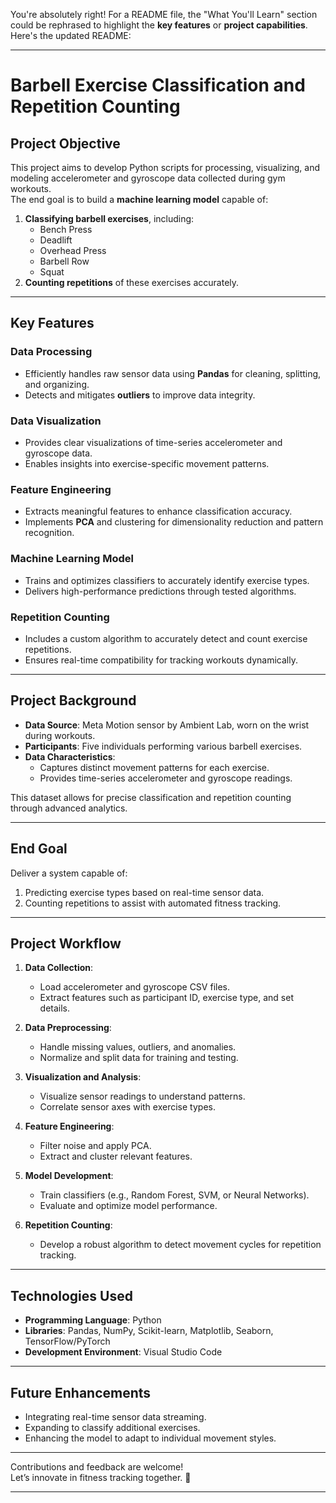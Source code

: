 You're absolutely right! For a README file, the "What You'll Learn" section could be rephrased to highlight the **key features** or **project capabilities**. Here's the updated README:

---

# Barbell Exercise Classification and Repetition Counting

## **Project Objective**  
This project aims to develop Python scripts for processing, visualizing, and modeling accelerometer and gyroscope data collected during gym workouts.  
The end goal is to build a **machine learning model** capable of:  
1. **Classifying barbell exercises**, including:  
   - Bench Press  
   - Deadlift  
   - Overhead Press  
   - Barbell Row  
   - Squat  
2. **Counting repetitions** of these exercises accurately.

---

## **Key Features**  
### **Data Processing**  
- Efficiently handles raw sensor data using **Pandas** for cleaning, splitting, and organizing.  
- Detects and mitigates **outliers** to improve data integrity.  

### **Data Visualization**  
- Provides clear visualizations of time-series accelerometer and gyroscope data.  
- Enables insights into exercise-specific movement patterns.  

### **Feature Engineering**  
- Extracts meaningful features to enhance classification accuracy.  
- Implements **PCA** and clustering for dimensionality reduction and pattern recognition.  

### **Machine Learning Model**  
- Trains and optimizes classifiers to accurately identify exercise types.  
- Delivers high-performance predictions through tested algorithms.  

### **Repetition Counting**  
- Includes a custom algorithm to accurately detect and count exercise repetitions.  
- Ensures real-time compatibility for tracking workouts dynamically.  

---

## **Project Background**  
- **Data Source**: Meta Motion sensor by Ambient Lab, worn on the wrist during workouts.  
- **Participants**: Five individuals performing various barbell exercises.  
- **Data Characteristics**:  
  - Captures distinct movement patterns for each exercise.  
  - Provides time-series accelerometer and gyroscope readings.  

This dataset allows for precise classification and repetition counting through advanced analytics.

---

## **End Goal**  
Deliver a system capable of:  
1. Predicting exercise types based on real-time sensor data.  
2. Counting repetitions to assist with automated fitness tracking.

---

## **Project Workflow**  
1. **Data Collection**:  
   - Load accelerometer and gyroscope CSV files.  
   - Extract features such as participant ID, exercise type, and set details.  

2. **Data Preprocessing**:  
   - Handle missing values, outliers, and anomalies.  
   - Normalize and split data for training and testing.

3. **Visualization and Analysis**:  
   - Visualize sensor readings to understand patterns.  
   - Correlate sensor axes with exercise types.

4. **Feature Engineering**:  
   - Filter noise and apply PCA.  
   - Extract and cluster relevant features.

5. **Model Development**:  
   - Train classifiers (e.g., Random Forest, SVM, or Neural Networks).  
   - Evaluate and optimize model performance.

6. **Repetition Counting**:  
   - Develop a robust algorithm to detect movement cycles for repetition tracking.  

---

## **Technologies Used**  
- **Programming Language**: Python  
- **Libraries**: Pandas, NumPy, Scikit-learn, Matplotlib, Seaborn, TensorFlow/PyTorch  
- **Development Environment**: Visual Studio Code  

---

## **Future Enhancements**  
- Integrating real-time sensor data streaming.  
- Expanding to classify additional exercises.  
- Enhancing the model to adapt to individual movement styles.

---

Contributions and feedback are welcome!  
Let’s innovate in fitness tracking together. 🚀  

---
